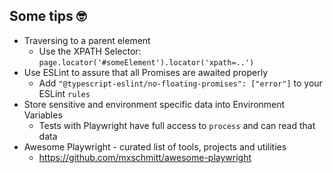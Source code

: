 ## Some tips 🤓

- Traversing to a parent element
  - Use the XPATH Selector:
    `page.locator('#someElement').locator('xpath=..')`
- Use ESLint to assure that all Promises are awaited properly
  - Add `"@typescript-eslint/no-floating-promises": ["error"]` to your ESLint `rules`
- Store sensitive and environment specific data into Environment Variables
  - Tests with Playwright have full access to `process` and can read that data
- Awesome Playwright - curated list of tools, projects and utilities
  - https://github.com/mxschmitt/awesome-playwright